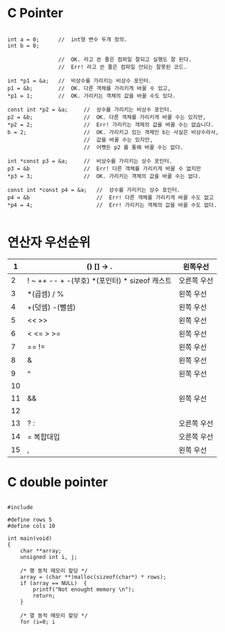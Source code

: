 C Pointer  
====
  
<pre>
<code>
int a = 0;		//	int형 변수 두개 정의.
int b = 0;

				//	OK. 라고 쓴 줄은 컴파일 잘되고 실행도 잘 된다.
				//	Err! 라고 쓴 줄은 컴파일 안되는 잘못된 코드.

int *p1 = &a;	//	비상수를 가리키는 비상수 포인터.
p1 = &b;		//	OK. 다른 객체를 가리키게 바꿀 수 있고,
*p1 = 1; 		//	OK. 가리키는 객체의 값을 바꿀 수도 있다.

const int *p2 = &a;		//	상수를 가리키는 비상수 포인터.  
p2 = &b;				//	OK. 다른 객체를 가리키게 바꿀 수는 있지만,   
*p2 = 2;				//	Err! 가리키는 객체의 값을 바꿀 수는 없습니다.  
b = 2;					//	OK. 가리키고 있는 객체인 b는 사실은 비상수라서,   
						//	값을 바꿀 수는 있지만,  
						//	어쨋든 p2 를 통해 바꿀 수는 없다.  
  
int *const p3 = &a;		//	비상수를 가리키는 상수 포인터.  
p3 = &b					//	Err! 다른 객체를 가리키게 바꿀 수 없지만  
*p3 = 3; 				//	OK. 가리키는 객체의 값을 바꿀 수는 없다.  
  
const int *const p4 = &a;	//	상수를 가리키는 상수 포인터.  
p4 = &b						//	Err! 다른 객체를 가리키게 바꿀 수도 없고  
*p4 = 4;					//	Err! 가리키는 객체의 값을 바꿀 수도 없다.  
</code>
</pre>



연산자 우선순위   
====
| 1  	| () [] -> .                                    	| 왼쪽우선    	|
|----	|-----------------------------------------------	|-------------	|
| 2  	| ! ~ ++ -- + -(부호) *(포인터) * sizeof 캐스트 	| 오른쪽 우선 	|
| 3  	| *(곱셈) / %                                   	| 왼쪽 우선   	|
| 4  	| +(덧셈) -(뺄셈)                               	| 왼쪽 우선   	|
| 5  	| << >>                                         	| 왼쪽 우선   	|
| 6  	| < <= > >=                                     	| 왼쪽 우선   	|
| 7  	| == !=                                         	| 왼쪽 우선   	|
| 8  	| &                                             	| 왼쪽 우선   	|
| 9  	| ^                                             	| 왼쪽 우선   	|
| 10 	| |                                             	| 왼쪽 우선   	|
| 11 	| &&                                            	| 왼쪽 우선   	|
| 12 	| ||                                            	| 왼쪽 우선   	|
| 13 	| ? :                                           	| 오른쪽 우선 	|
| 14 	| = 복합대입                                    	| 오른쪽 우선 	|
| 15 	| ,                                             	| 왼쪽 우선   	|



C double pointer 
====

<pre>
<code>
#include <stdio.h>

#define rows 5
#define cols 10

int main(void)
{
	char **array;
	unsigned int i, j;

	/* 행 동적 메모리 할당 */
	array = (char **)malloc(sizeof(char*) * rows);
	if (array == NULL)	{
		printf("Not enought memory \n");
		return;
	}

	/* 열 동적 메모리 할당 */
	for (i=0; i<rows; i++)	{
		array[i] = (char *)malloc(sizeof(char) * cols);
		if (array[i] == NULL)	{
			printf("Not enought memory \n");
			return;
		}
		/* 배열에 값 저장 */
		for (j=0; j<cols; j++)
			array[i][j] = 'a';
	}

	array[3][3] = 'b';

	/* 값 출력 */	
	for(i=0; i<rows; i++)	{
		for(j=0; j<cols; j++)	
			printf("%c", array[i][j]);
		printf("\n");
	}

	/* 메모리 해제 */
	for(i=0; i<rows; i++)
		free(array[i]);
	free(array);

	return 0;
}
</code>
</pre>
